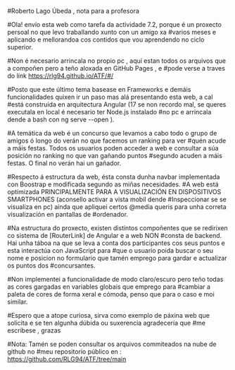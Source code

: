 #Roberto Lago Úbeda , nota para a profesora


#Ola! envío esta web como tarefa da actividade 7.2, porque é un proxecto persoal no que levo traballando xunto con un amigo xa #varios meses e aplicando e mellorandoa cos contidos que vou aprendendo no ciclo superior. 

#Non é necesario arrincala no propio pc , aquí estan todos os arquivos que a compoñen pero a teño aloxada en GitHub Pages ,  e #pode verse  a traves do línk https://rlg94.github.io/ATF/#/


#Posto que este último tema basease en Frameworks e demáis funcionalidades quixen ir un paso mas alá presentando esta web, a cal #está construida en arquitectura Angular (17 se non recordo mal, se queres executala en local é necesario  ter Node.js instalado #no pc e arrincala dende a bash con ng serve --open ).

#A temática da web é un concurso que levamos a cabo todo o grupo de amigos ó longo do verán no que facemos un ranking para ver #quén acude a máis festas. Todos os usuarios poden acceder a web e consultar a súa posición no ranking no que van gañando puntos #segundo acuden a máis festas. O final no verán hai un gañador.

#Respecto á estructura da web, ésta consta dunha navbar implementada con Boostrap e modificada segundo as miñas necesidades.
#A web está optimizada PRINCIPALMENTE PARA A VISUALIZACIÓN EN DISPOSITIVOS SMARTPHONES (aconsello activar a vista mobil dende #Inspeccionar se se visualiza en pc) ainda que apliquei certos @media queris para unha correta visualización en pantallas de #ordenador.

#Na estructura do proxecto, existen distintos compoñentes que se redirixen co sistema de [RouterLink] de Angular e a web NON #consta de backend. Hai unha táboa na que se leva a conta dos participantes cos seus puntos e esta interactúa con JavaScript para #que o usuario poida buscar o seu nome e posicion no formulario que tamén emprego para gardar e actualizar os puntos dos #concursantes.

#Non implementei a funcionalidade de modo claro/escuro pero teño todas as cores gargadas en variables globais que emprego para #cambiar a paleta de cores de forma xeral e cómoda, penso que para o caso e moi similar. 

#Espero que a atope curiosa, sirva como exemplo de páxina web que solicita e se ten algunha dúbida ou suxerencia agradecería que #me escribese , grazas


#Nota: Tamén se poden consultar os arquivos commiteados na nube de github no 
#meu repositorio público en : https://github.com/RLG94/ATF/tree/main
